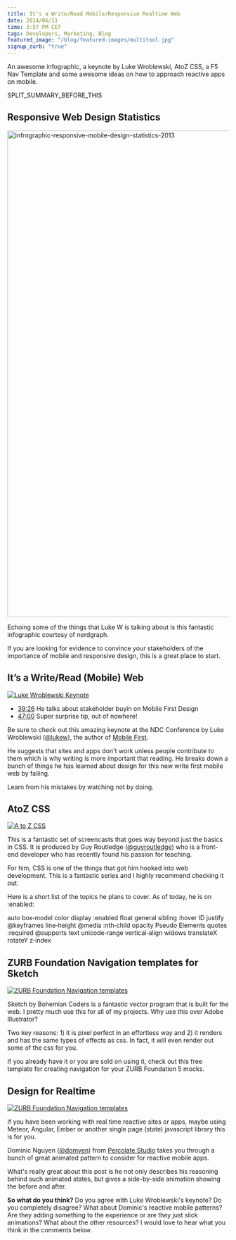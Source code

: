 ```yaml
---
title: It's a Write/Read Mobile/Responsive Realtime Web
date: 2014/06/11
time: 3:57 PM CET
tags: Developers, Marketing, Blog
featured_image: "/blog/featured-images/multitool.jpg"
signup_zurb: "true"
---
```


An awesome infographic, a keynote by Luke Wroblewski, AtoZ CSS, a F5 Nav Template and some awesome ideas on how to approach reactive apps on mobile.

 SPLIT\_SUMMARY\_BEFORE\_THIS

## Responsive Web Design Statistics

<a href="http://www.nerdgraph.com/responsive-web-design-statistics/" title="Responsive Web Design Statistics" rel="nofollow"><img width="620" height="1105" src="/images/blog/2014/in-form-26/infrographic-responsive-mobile.jpg" class="attachment-endless-feature-image wp-post-image" alt="infrographic-responsive-mobile-design-statistics-2013" /></a>

Echoing some of the things that Luke W is talking about is this fantastic infographic courtesy of nerdgraph.  

If you are looking for evidence to convince your stakeholders of the importance of mobile and responsive design, this is a great place to start.


## It’s a Write/Read (Mobile) Web

[![Luke Wroblewski Keynote](/images/blog/2014/in-form-26/lukew.jpg)](http://vimeo.com/97305189)

* [39:26](http://vimeo.com/97305189#t=39m26s) He talks about stakeholder buyin on Mobile First Design 
* [47:00](http://vimeo.com/97305189#t=45m54s) Super surprise tip, out of nowhere!

Be sure to check out this amazing keynote at the NDC Conference by Luke Wroblewski ([@lukew](http://www.twitter.com/lukew)), the author of [Mobile First](/blog/mobile-first-by-luke-wroblewski).

He suggests that sites and apps don't work unless people contribute to them which is why writing is more important that reading. He breaks down a bunch of things he has learned about design for this new write first mobile web by failing.

Learn from his mistakes by watching not by doing.



## AtoZ CSS

[![A to Z CSS](/images/blog/2014/in-form-26/atoz.jpg)](http://www.atozcss.com)

This is a fantastic set of screencasts that goes way beyond just the basics in CSS. It is produced by Guy Routledge ([@guyroutledge](http://www.twitter.com/guyroutledge)) who is a front-end developer who has recently found his passion for teaching. 

For him, CSS is one of the things that got him hooked into web development. This is a fantastic series and I highly recommend checking it out. 

Here is a short list of the topics he plans to cover. As of today, he is on :enabled:

auto box‑model color display :enabled float general sibling :hover ID justify @keyframes line‑height @media :nth‑child opacity Pseudo Elements quotes :required @supports text unicode‑range vertical‑align widows translateX rotateY z‑index



## ZURB Foundation Navigation templates for Sketch

[![ZURB Foundation Navigation templates](/images/blog/2014/in-form-26/foundation-wires.jpg)](http://www.sketchappsources.com/free-source/346-zurb-foundation-navigation.html)

Sketch by Bohemian Coders is a fantastic vector program that is built for the web. I pretty much use this for all of my projects. Why use this over Adobe Illustrator? 

Two key reasons: 1) it is pixel perfect in an effortless way and 2) it renders and has the same types of effects as css. In fact, it will even render out some of the css for you.

If you already have it or you are sold on using it, check out this free template for creating navigation for your ZURB Foundation 5 mocks.



## Design for Realtime

[![ZURB Foundation Navigation templates](/images/blog/2014/in-form-26/side-by-side.jpg)](http://blog.percolatestudio.com/design/design-for-realtime)

If you have been working with real time reactive sites or apps, maybe using Meteor, Angular, Ember or another single page (state) javascript library this is for you. 

Dominic Nguyen ([@domyen](http://www.twitter.com/domyen)) from [Percolate Studio](http://blog.percolatestudio.com) takes you through a bunch of great animated pattern to consider for reactive mobile apps. 

What's really great about this post is he not only describes his reasoning behind such animated states, but gives a side-by-side animation showing the before and after.




**So what do you think?** Do you agree with Luke Wroblewski's keynote? Do you completely disagree? What about Dominic's reactive mobile patterns? Are they adding something to the experience or are they just slick animations? What about the other resources? I would love to hear what you think in the comments below.